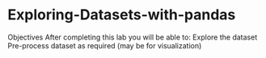 # Exploring-Datasets-with-pandas
Objectives After completing this lab you will be able to:  Explore the dataset Pre-process dataset as required (may be for visualization)
